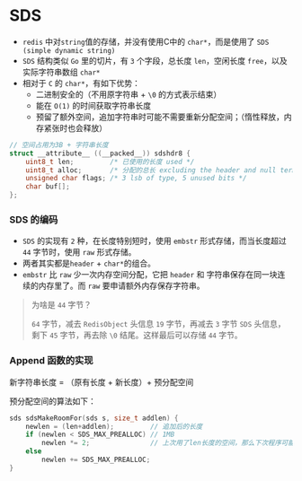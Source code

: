 # SDS
- `redis` 中对`string`值的存储，并没有使用C中的 `char*`，而是使用了 `SDS (simple dynamic string)`
- `SDS` 结构类似 `Go` 里的切片，有 `3` 个字段，总长度 `len`，空闲长度 `free`，以及实际字符串数组 `char*`
- 相对于 `C` 的 `char*`，有如下优势：
  - 二进制安全的（不用原字符串 + `\0` 的方式表示结束）
  - 能在 `O(1)` 的时间获取字符串长度
  - 预留了额外空间，追加字符串时可能不需要重新分配空间；（惰性释放，内存紧张时也会释放）

```c
// 空间占用为3B + 字符串长度
struct __attribute__ ((__packed__)) sdshdr8 {
    uint8_t len;         /* 已使用的长度 used */
    uint8_t alloc;       /* 分配的总长 excluding the header and null terminator */
    unsigned char flags; /* 3 lsb of type, 5 unused bits */
    char buf[];
};
```





### SDS 的编码

- `SDS` 的实现有 `2` 种，在长度特别短时，使用 `embstr` 形式存储，而当长度超过 `44` 字节时，使用 `raw` 形式存储。
- 两者其实都是`header` + `char*`的组合。
- `embstr` 比 `raw` 少一次内存空间分配，它把 `header` 和 字符串保存在同一块连续的内存里了。而 `raw` 要申请额外内存保存字符串。

> 为啥是 `44` 字节？
>
> `64` 字节，减去 `RedisObject` 头信息 `19` 字节，再减去 `3` 字节 `SDS` 头信息，剩下 `45` 字节，再去除 `\0` 结尾。这样最后可以存储 `44` 字节。





### Append 函数的实现
新字符串长度 = （原有长度 + 新长度）+ 预分配空间

预分配空间的算法如下：

```c
sds sdsMakeRoomFor(sds s, size_t addlen) {
    newlen = (len+addlen);         // 追加后的长度
    if (newlen < SDS_MAX_PREALLOC) // 1MB
        newlen *= 2;               // 上次用了len长度的空间，那么下次程序可能也会用len长度的空间，所以redis就为你预分配。这个有点谜
    else
        newlen += SDS_MAX_PREALLOC;
}
```

